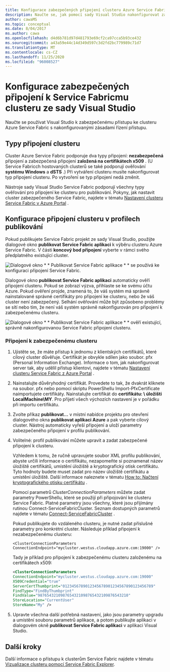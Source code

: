 ```yaml
---
title: Konfigurace zabezpečených připojení clusteru Azure Service Fabric
description: Naučte se, jak pomocí sady Visual Studio nakonfigurovat zabezpečená připojení podporovaná clusterem Azure Service Fabric.
author: cawaMS
ms.topic: conceptual
ms.date: 8/04/2017
ms.author: cawa
ms.openlocfilehash: d4d6b781d97d481793e69cf2ca97cca5b93ce432
ms.sourcegitcommit: a43a59e44c14d349d597c3d2fd2bc779989c71d7
ms.translationtype: MT
ms.contentlocale: cs-CZ
ms.lasthandoff: 11/25/2020
ms.locfileid: "96008527"
---
```

# <a name="configure-secure-connections-to-a-service-fabric-cluster-from-visual-studio"></a>Konfigurace zabezpečených připojení k Service Fabricmu clusteru ze sady Visual Studio
Naučte se používat Visual Studio k zabezpečenému přístupu ke clusteru Azure Service Fabric s nakonfigurovanými zásadami řízení přístupu.

## <a name="cluster-connection-types"></a>Typy připojení clusteru
Cluster Azure Service Fabric podporuje dva typy připojení: **nezabezpečená** připojení a zabezpečená připojení **založená na certifikátech x509** . (U Service Fabricch hostovaných clusterů se také podporují ověřování **systému Windows** a **dSTS** .) Při vytváření clusteru musíte nakonfigurovat typ připojení clusteru. Po vytvoření se typ připojení nedá změnit.

Nástroje sady Visual Studio Service Fabric podporují všechny typy ověřování pro připojení ke clusteru pro publikování. Pokyny, jak nastavit cluster zabezpečeného Service Fabric, najdete v tématu [Nastavení clusteru Service Fabric v Azure Portal](service-fabric-cluster-creation-via-portal.md) .

## <a name="configure-cluster-connections-in-publish-profiles"></a>Konfigurace připojení clusteru v profilech publikování
Pokud publikujete Service Fabric projekt ze sady Visual Studio, použijte dialogové okno **publikovat Service Fabric aplikaci** k výběru clusteru Azure Service Fabric. V části **koncový bod připojení** vyberte v rámci svého předplatného existující cluster.

![Dialogové okno * * Publikovat Service Fabric aplikace * * se používá ke konfiguraci připojení Service Fabric.][publishdialog]

Dialogové okno **publikovat Service Fabric aplikaci** automaticky ověří připojení clusteru. Pokud se zobrazí výzva, přihlaste se ke svému účtu Azure. Pokud ověření projde, znamená to, že váš systém má správně nainstalované správné certifikáty pro připojení ke clusteru, nebo že váš cluster není zabezpečený. Selhání ověřování může být způsobeno problémy se sítí nebo tím, že není váš systém správně nakonfigurován pro připojení k zabezpečenému clusteru.

![Dialogové okno * * Publikovat Service Fabric aplikace * * ověří existující, správně nakonfigurovanou Service Fabric připojení clusteru.][selectsfcluster]

### <a name="to-connect-to-a-secure-cluster"></a>Připojení k zabezpečenému clusteru
1. Ujistěte se, že máte přístup k jednomu z klientských certifikátů, které cílový cluster důvěřuje. Certifikát je obvykle sdílen jako soubor. pfx (Personal Information Exchange). Informace o tom, jak nakonfigurovat server tak, aby udělil přístup klientovi, najdete v tématu [Nastavení clusteru Service Fabric z Azure Portal](service-fabric-cluster-creation-via-portal.md) .
2. Nainstalujte důvěryhodný certifikát. Provedete to tak, že dvakrát kliknete na soubor. pfx nebo pomocí skriptu PowerShellu Import-PfxCertificate naimportujete certifikáty. Nainstalujte certifikát do **certifikátu: \ úložišti LocalMachine\MY**. Pro přijetí všech výchozích nastavení je v pořádku při importu certifikátu.
3. Zvolte příkaz **publikovat...** v místní nabídce projektu pro otevření dialogového okna **publikovat aplikaci Azure** a pak vyberte cílový cluster. Nástroj automaticky vyřeší připojení a uloží parametry zabezpečeného připojení v profilu publikování.
4. Volitelné: profil publikování můžete upravit a zadat zabezpečené připojení k clusteru.
   
   Vzhledem k tomu, že ručně upravujete soubor XML profilu publikování, abyste určili informace o certifikátu, nezapomeňte si poznamenat název úložiště certifikátů, umístění úložiště a kryptografický otisk certifikátu. Tyto hodnoty budete muset zadat pro název úložiště certifikátu a umístění úložiště. Další informace naleznete v tématu [How to: Načtení kryptografického otisku certifikátu](https://techcommunity.microsoft.com/t5/azure-service-fabric/bg-p/Service-Fabric) .
   
   Pomocí parametrů *ClusterConnectionParameters* můžete zadat parametry PowerShellu, které se použijí při připojování ke clusteru Service Fabric. Platné parametry jsou všechny, které jsou přijímány rutinou Connect-ServiceFabricCluster. Seznam dostupných parametrů najdete v tématu [Connect-ServiceFabricCluster](/powershell/module/servicefabric/connect-servicefabriccluster) .
   
   Pokud publikujete do vzdáleného clusteru, je nutné zadat příslušné parametry pro konkrétní cluster. Následuje příklad připojení k nezabezpečenému clusteru:
   
   `<ClusterConnectionParameters ConnectionEndpoint="mycluster.westus.cloudapp.azure.com:19000" />`
   
   Tady je příklad pro připojení k zabezpečenému clusteru založenému na certifikátech x509:
   
   ```xml
   <ClusterConnectionParameters
   ConnectionEndpoint="mycluster.westus.cloudapp.azure.com:19000"
   X509Credential="true"
   ServerCertThumbprint="0123456789012345678901234567890123456789"
   FindType="FindByThumbprint"
   FindValue="9876543210987654321098765432109876543210"
   StoreLocation="CurrentUser"
   StoreName="My" />
   ```
5. Upravte všechna další potřebná nastavení, jako jsou parametry upgradu a umístění souboru parametrů aplikace, a potom publikujte aplikaci v dialogovém okně **publikovat Service Fabric aplikaci** v aplikaci Visual Studio.

## <a name="next-steps"></a>Další kroky
Další informace o přístupu k clusterům Service Fabric najdete v tématu [Vizualizace clusteru pomocí Service Fabric Explorer](service-fabric-visualizing-your-cluster.md).

<!--Image references-->
[publishdialog]:./media/service-fabric-visualstudio-configure-secure-connections/publishdialog.png
[selectsfcluster]:./media/service-fabric-visualstudio-configure-secure-connections/selectsfcluster.png
